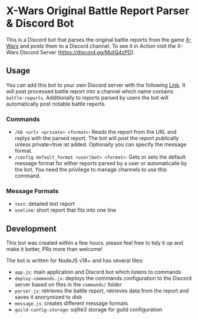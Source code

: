 # X-Wars Original Battle Report Parser & Discord Bot

This is a Discord bot that parses the original battle reports from the game [X-Wars](https://original.xwars.net) and posts them to a Discord channel. To see it in Action visit the X-Wars Discord Server (https://discord.gg/MutQ4zPD).

## Usage

You can add this bot to your own Discord server with the following [Link](https://discord.com/api/oauth2/authorize?client_id=1113485760604147784&permissions=&scope=bot). It will post processed battle report into a channel which name contains `battle-reports`. Additionally to reports parsed by users the bot will automatically post notable battle reports.

### Commands
  - `/kb <url> <private> <format>`: Reads the report from the URL and replys with the parsed report. The bot will post the report publically unless private=true ist added. Optionally you can specify the message format.
  - `/config default_format <user|bot> <format>`: Gets or sets the default message format for either reports parsed by a user or automaticalle by the bot. You need the privilege to manage channels to use this command.
  
### Message Formats
  - `text`: detailed text report
  - `oneline`: short report that fits into one line

## Development

This bot was created within a few hours, please feel free to tidy it up and make it better, 
PRs more than welcome!

The bot is written for NodeJS v18+ and has several files:
  - `app.js`: main application and Discord bot which listens to commands
  - `deploy-commands.js`: deploys the commands configuration to the Discord server based on files in the `commands/` folder
  - `parser.js`: retrieves the battle report, retrieves data from the report and saves it anonymized to disk 
  - `message.js`: creates different message formats
  - `guild-config-storage`: sqlite3 storage for guild configuration

